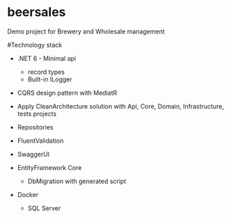# beersales
Demo project for Brewery and Wholesale management

#Technology stack
- .NET 6 - Minimal api
    - record types
    - Built-in ILogger
- CQRS design pattern with MediatR
- Apply CleanArchitecture solution with Api, Core, Domain, Infrastructure, tests projects 
- Repositories
- FluentValidation
- SwaggerUI
- EntityFramework Core
   - DbMigration with generated script

- Docker
   - SQL Server
